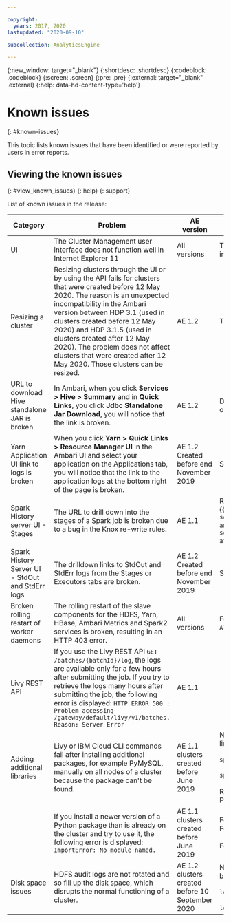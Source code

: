 ```yaml
---

copyright:
  years: 2017, 2020
lastupdated: "2020-09-10"

subcollection: AnalyticsEngine

---
```


<!-- Attribute definitions -->
{:new_window: target="_blank"}
{:shortdesc: .shortdesc}
{:codeblock: .codeblock}
{:screen: .screen}
{:pre: .pre}
{:external: target="_blank" .external}
{:help: data-hd-content-type='help'}

# Known issues
{: #known-issues}

This topic lists known issues that have been identified or were reported by users in error reports.

## Viewing the known issues
{: #view_known_issues}
{: help}
{: support}

List of known issues in the release:

| Category | Problem | AE version | Workaround |
|---------|---------|------------|------------|
| UI | The Cluster Management user interface does not function well in Internet Explorer 11 | All versions | The Management user interface functions well in Chrome, Safari and Firefox. Use these browsers to access the user interface. |
| Resizing a cluster | Resizing clusters through the UI or by using the API fails for clusters that were created before 12 May  2020. The reason is an unexpected incompatibility in the Ambari version between HDP 3.1 (used in clusters created before 12 May 2020) and HDP 3.1.5 (used in clusters created after 12 May 2020). The problem does not affect clusters that were created after 12 May 2020. Those clusters can be resized.| AE 1.2 | There is no workaround for existing clusters. You must create new clusters and resize them as required. |
| URL to download Hive standalone JAR is broken| In Ambari, when you click **Services > Hive > Summary** and in **Quick Links**, you click **Jdbc Standalone Jar Download**, you will notice that the link is broken.| AE 1.2 | Download the JAR from the [Hortonworks repository](http://repo.hortonworks.com/content/repositories/releases/org/apache/hive/hive-jdbc/). Select the driver version that corresponds to Hive version used on your IBM Analytics Engine cluster. |
| Yarn Application UI link to logs is broken | When you click **Yarn >  Quick Links > Resource Manager UI** in the Ambari UI and select your application on the Applications tab, you will notice that the link to the application logs at the bottom right of the page is broken. | AE 1.2 <br/> Created before end November 2019 | SSH to the cluster and run `yarn logs --applicationId <appId>`|
| Spark History server UI - Stages | The URL to drill down into the stages of a Spark job is broken due to a bug in the Knox re-write rules. | AE 1.1 | Remove `amp%3B` from the stages URL. For example, replace the following broken re-write URL (the example uses the {{site.data.keyword.Bluemix_short}} hosting location `us-south`): `https://chs-xxx-yyy-mn001.us-south.ae.appdomain.cloud:8443/gateway/default/sparkhistory/history/application_xxxxxxxxxxx_yyyy/stages/stage?amp%3Battempt=0&id=2` by this workaround URL: `https://chs-yyy-yyyy-mn001.us-south.ae.appdomain.cloud:8443/gateway/default/sparkhistory/history/application_xxxxxxxxxx_yyyy/stages/stage?attempt=0&id=2` . |
|Spark History Server UI - StdOut and StdErr logs | The drilldown links to StdOut and StdErr logs from the Stages or Executors tabs  are broken. |AE 1.2 <br/> Created before end November 2019| SSH to the cluster and run `yarn logs --applicationId <appId>` |  
| Broken rolling restart of worker daemons | The rolling restart of the slave components for the HDFS, Yarn, HBase, Ambari Metrics and Spark2 services is broken, resulting in an HTTP 403 error. | All versions | For now, a workaround is to restart the respective service as a whole from service action menu by selecting `Restart All`.|
| Livy REST API | If you use the Livy REST API `GET /batches/{batchId}/log`, the logs are available only for a few hours after submitting the job. If you try to retrieve the logs many hours after submitting the job, the following error is displayed: `HTTP ERROR 500 : Problem accessing /gateway/default/livy/v1/batches. Reason: Server Error` | AE 1.1 | |
| Adding additional libraries | Livy or IBM Cloud CLI commands fail after installing additional packages, for example PyMySQL, manually on all nodes of a cluster because the package can't be found. | AE 1.1 clusters created before June 2019 | Navigate to **Ambari UI > Spark2 > Configs > Custom spark2-defaults > Add Property** and enter the following 2 lines: <br/> <br/> `spark.yarn.appMasterEnv.PYSPARK3_PYTHON=/home/common/conda/anaconda3/bin/python` <br/> <br/> `spark.yarn.appMasterEnv.PYSPARK_PYTHON=/home/common/conda/anaconda2/bin/python` <br/> <br/> Restart the Spark service when prompted. This command forces the use of Anaconda Python instead of System Python. |
|  | If you install a newer version of a Python package than is already on the cluster and try to use it, the following error is displayed: `ImportError: No module named.` | AE 1.1 clusters created before June 2019 |Force the path to take the latest version by entering the following in your Python script: <br/> For Anaconda3: `import sys; sys.path.insert(0, '/home/wce/clsadmin/pipAnaconda3Packages')` <br/> <br/> For Anaconda2: `import sys; sys.path.insert(0, '/home/wce/clsadmin/pipAnaconda2Packages')` |
| Disk space issues | HDFS audit logs are not rotated and so fill up the disk space, which disrupts the normal functioning of a cluster. | AE 1.2 clusters created before 10 September 2020 | Navigate to **Ambari UI > HDFS > Config > Advanced** and search in the filter for `hdfs-log4j`. At the bottom of the text box, add the following two lines that set the maximum log file size and the backup frequency to 30 days: <br/><br/>`log4j.appender.DRFAAUDIT.MaxFileSize={{hadoop_log_max_backup_size}}MB`<br/><br/>`log4j.appender.DRFAAUDIT.MaxBackupIndex={{hadoop_log_number_of_backup_files}}`|

